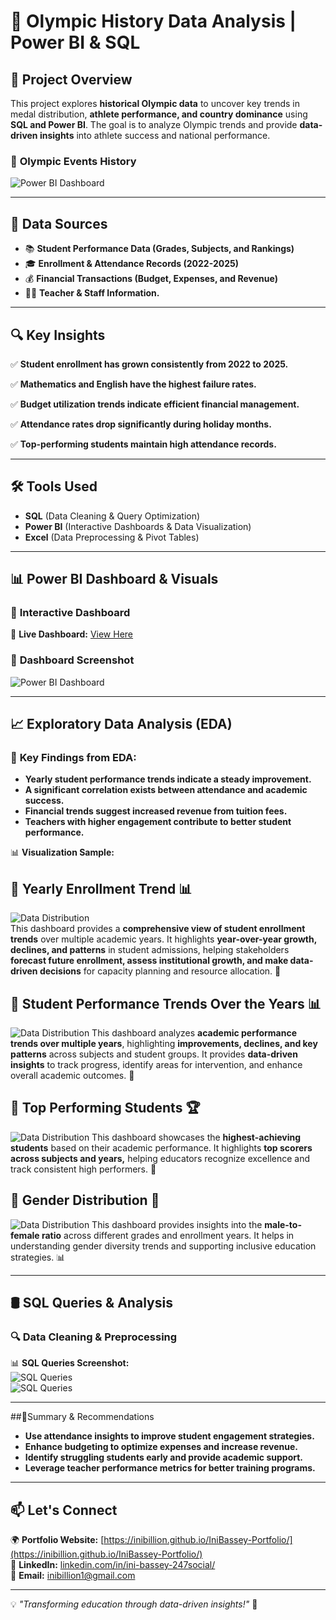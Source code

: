 # 🏅 Olympic History Data Analysis | Power BI & SQL  

## 📌 Project Overview 
This project explores **historical Olympic data** to uncover key trends in medal distribution, **athlete performance, and country dominance** using **SQL and Power BI**.
The goal is to analyze Olympic trends and provide **data-driven insights** into athlete success and national performance.  

### 📸 **Olympic Events History**  
![Power BI Dashboard](https://github.com/Inibillion/Olympic-History/blob/main/Olympic%20canva.png)

---

## 📂 Data Sources  
- 📚 **Student Performance Data (Grades, Subjects, and Rankings)**
- 🎓 **Enrollment & Attendance Records (2022-2025)**  
- 💰 **Financial Transactions (Budget, Expenses, and Revenue)**
- 👩‍🏫 **Teacher & Staff Information.** 

---

## 🔍 Key Insights 
✅ **Student enrollment has grown consistently from 2022 to 2025.**

✅ **Mathematics and English have the highest failure rates.** 

✅ **Budget utilization trends indicate efficient financial management.**

✅ **Attendance rates drop significantly during holiday months.** 

✅ **Top-performing students maintain high attendance records.**   

---

## 🛠 Tools Used  
- **SQL** (Data Cleaning & Query Optimization)  
- **Power BI** (Interactive Dashboards & Data Visualization)  
- **Excel** (Data Preprocessing & Pivot Tables)  

---

## 📊 Power BI Dashboard & Visuals  
### 📌 **Interactive Dashboard**  
🔗 **Live Dashboard:** [View Here](https://yourpowerbidashboard.com)  

### 📸 **Dashboard Screenshot**  
![Power BI Dashboard](https://github.com/Inibillion/Recbini-Academy-/blob/main/Recbini%20School%20pix%201.png)  

---

## 📈 Exploratory Data Analysis (EDA)    
### 🔹 **Key Findings from EDA:**  
- **Yearly student performance trends indicate a steady improvement.**
- **A significant correlation exists between attendance and academic success.**
- **Financial trends suggest increased revenue from tuition fees.**
- **Teachers with higher engagement contribute to better student performance.**  

📊 **Visualization Sample:**

## 📌 Yearly Enrollment Trend 📊
![Data Distribution](https://github.com/Inibillion/Recbini-Academy-/blob/main/yearly%20enroll%20trend.png)  
This dashboard provides a **comprehensive view of student enrollment trends** over multiple academic years. It highlights **year-over-year growth, declines, and patterns** in student admissions, helping stakeholders **forecast future enrollment, assess institutional growth, and make data-driven decisions** for capacity planning and resource allocation. 🚀 

## 📌 Student Performance Trends Over the Years 📊
![Data Distribution](https://github.com/Inibillion/Recbini-Academy-/blob/main/line%20RB.png)
This dashboard analyzes **academic performance trends over multiple years**, highlighting **improvements, declines, and key patterns** across subjects and student groups. It provides **data-driven insights** to track progress, identify areas for intervention, and enhance overall academic outcomes. 🚀 

## 📌 Top Performing Students 🏆
![Data Distribution](https://github.com/Inibillion/Recbini-Academy-/blob/main/Bar%20chat%20RB.png)
This dashboard showcases the **highest-achieving students** based on their academic performance. It highlights **top scorers across subjects and years,** helping educators recognize excellence and track consistent high performers. 🚀

## 📌 Gender Distribution 👥 
![Data Distribution](https://github.com/Inibillion/Recbini-Academy-/blob/main/Pie%20chat%20RB.png)
This dashboard provides insights into the **male-to-female ratio** across different grades and enrollment years. It helps in understanding gender diversity trends and supporting inclusive education strategies. 📊 

---

## 🛢️ SQL Queries & Analysis  
### **🔍 Data Cleaning & Preprocessing**  

📊 **SQL Queries Screenshot:**  
![SQL Queries](https://github.com/Inibillion/Recbini-Academy-/blob/main/RB%20SQL.png)  
![SQL Queries](https://github.com/Inibillion/Recbini-Academy-/blob/main/RB%20SQL%201.png) 


---

##📌Summary & Recommendations
- **Use attendance insights to improve student engagement strategies.**
- **Enhance budgeting to optimize expenses and increase revenue.**
- **Identify struggling students early and provide academic support.**
- **Leverage teacher performance metrics for better training programs.**  

---

## 📫 **Let's Connect**
🌍 **Portfolio Website:** [https://inibillion.github.io/IniBassey-Portfolio/](https://inibillion.github.io/IniBassey-Portfolio/)  
🔗 **LinkedIn:** [linkedin.com/in/ini-bassey-247social/](https://www.linkedin.com/in/ini-bassey-247social/)  
📩 **Email:** [inibillion1@gmail.com](https://mail.google.com/mail/u/0/#inbox)

---

💡 *"Transforming education through data-driven insights!"* 🚀 
